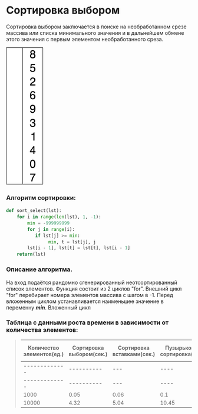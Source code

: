 # Сортировка выбором

Сортировка выбором заключается в поиске на необработанном срезе массива или списка минимального значения и в дальнейшем обмене этого значения с первым элементом необработанного среза.

![image](https://github.com/kriper2OO3/Lab2/blob/main/Selection-Sort-Animation.gif)

### Алгоритм сортировки:

```py
def sort_select(lst):
    for i in range(len(lst), 1, -1):
        min = -999999999
        for j in range(i):
           if lst[j] >= min:
                min, t = lst[j], j
        lst[i - 1], lst[t] = lst[t], lst[i - 1]
    return(lst)
```
### Описание алгоритма.

На вход подаётся рандомно сгенерированный неотсортированный список элементов. Функция состоит из 2 циклов "for". Внешний цикл "for" перебирает номера элементов массива c шагом в -1. Перед вложенным циклом устанавливается наименьшее значение в переменну ***min***. Вложенный цикл 

### Таблица с данными роста времени в зависимости от количества элементов:

> |Количество элементов(ед.)|Сортировка выбором(сек.)|Сортировка вставками(сек.)|Пузырьковая сортировка(сек.)|Пузырьковая улучшенная сортировка(сек.)|
> |-------------|----------|---|----|----|         
> |-------------|----------|---|----|----|
> |-------------|----------|---|----|----|
> |                     1000|                    0.05|                      0.06|                         0.1|                                   0.11|
> |                    10000|                    4.32|                      5.04|                       10.45|                                  11.04|
